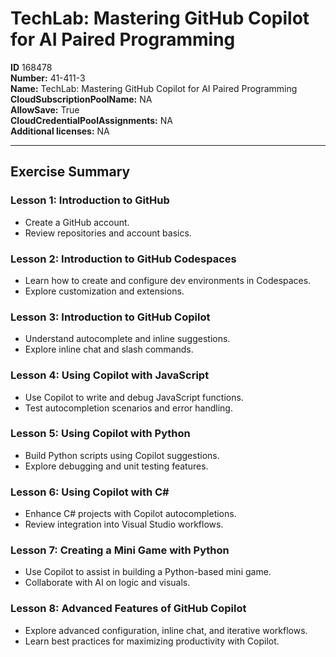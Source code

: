 # TechLab: Mastering GitHub Copilot for AI Paired Programming

**ID** 168478  
**Number:** 41-411-3  
**Name:** TechLab: Mastering GitHub Copilot for AI Paired Programming
**CloudSubscriptionPoolName:** NA  
**AllowSave:** True  
**CloudCredentialPoolAssignments:** NA  
**Additional licenses:** NA  

---

## Exercise Summary

### Lesson 1: Introduction to GitHub
- Create a GitHub account.  
- Review repositories and account basics.  

### Lesson 2: Introduction to GitHub Codespaces
- Learn how to create and configure dev environments in Codespaces.  
- Explore customization and extensions.  

### Lesson 3: Introduction to GitHub Copilot
- Understand autocomplete and inline suggestions.  
- Explore inline chat and slash commands.  

### Lesson 4: Using Copilot with JavaScript
- Use Copilot to write and debug JavaScript functions.  
- Test autocompletion scenarios and error handling.  

### Lesson 5: Using Copilot with Python
- Build Python scripts using Copilot suggestions.  
- Explore debugging and unit testing features.  

### Lesson 6: Using Copilot with C#
- Enhance C# projects with Copilot autocompletions.  
- Review integration into Visual Studio workflows.  

### Lesson 7: Creating a Mini Game with Python
- Use Copilot to assist in building a Python-based mini game.  
- Collaborate with AI on logic and visuals.  

### Lesson 8: Advanced Features of GitHub Copilot
- Explore advanced configuration, inline chat, and iterative workflows.  
- Learn best practices for maximizing productivity with Copilot.  
